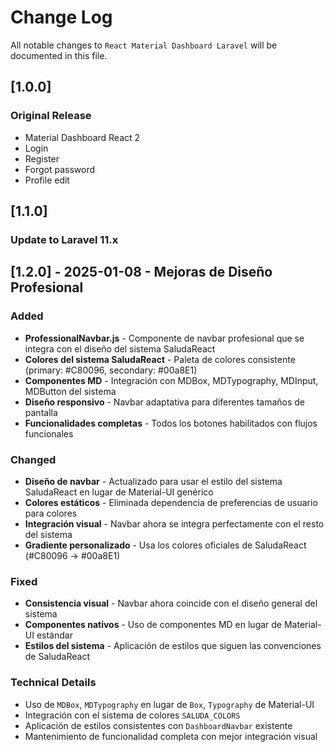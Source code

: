 # Change Log
All notable changes to `React Material Dashboard Laravel` will be documented in this file.

## [1.0.0]
### Original Release
- Material Dashboard React 2
- Login
- Register
- Forgot password
- Profile edit

## [1.1.0]
### Update to Laravel 11.x

## [1.2.0] - 2025-01-08 - Mejoras de Diseño Profesional

### Added
- **ProfessionalNavbar.js** - Componente de navbar profesional que se integra con el diseño del sistema SaludaReact
- **Colores del sistema SaludaReact** - Paleta de colores consistente (primary: #C80096, secondary: #00a8E1)
- **Componentes MD** - Integración con MDBox, MDTypography, MDInput, MDButton del sistema
- **Diseño responsivo** - Navbar adaptativa para diferentes tamaños de pantalla
- **Funcionalidades completas** - Todos los botones habilitados con flujos funcionales

### Changed
- **Diseño de navbar** - Actualizado para usar el estilo del sistema SaludaReact en lugar de Material-UI genérico
- **Colores estáticos** - Eliminada dependencia de preferencias de usuario para colores
- **Integración visual** - Navbar ahora se integra perfectamente con el resto del sistema
- **Gradiente personalizado** - Usa los colores oficiales de SaludaReact (#C80096 → #00a8E1)

### Fixed
- **Consistencia visual** - Navbar ahora coincide con el diseño general del sistema
- **Componentes nativos** - Uso de componentes MD en lugar de Material-UI estándar
- **Estilos del sistema** - Aplicación de estilos que siguen las convenciones de SaludaReact

### Technical Details
- Uso de `MDBox`, `MDTypography` en lugar de `Box`, `Typography` de Material-UI
- Integración con el sistema de colores `SALUDA_COLORS`
- Aplicación de estilos consistentes con `DashboardNavbar` existente
- Mantenimiento de funcionalidad completa con mejor integración visual